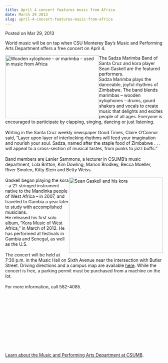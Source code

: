 ```yaml
---
title: April 4 concert features music from Africa
date: March 29 2013
slug: april-4-concert-features-music-from-africa
---
```


 



<span class="date">Posted on Mar 29, 2013    </span>
<p>World music will be on tap when CSU Monterey Bay&#x2019;s Music and
Performing Arts Department offers a free concert on April 4.</p>
<p><img alt="Wooden xylophone &#x2013; or marimba &#x2013; used in music from Africa" src="https://news.csumb.edu/sites/default/files/65/attachments/news/images/marimba_web.jpg" style="float:left; width:300px; height:201px">The Sadza Marimba
Band of Santa Cruz and kora player Sean Gaskell are the featured
performers.<br>
Sadza Marimba plays the danceable, joyful rhythms of Zimbabwe. The
band blends marimbas &#x2013; wooden xylophones &#x2013; drums, gourd shakers and
vocals to create music that delights and excites people of all
ages. Everyone is encouraged to participate by clapping, singing,
dancing or just listening.<br>
<br>
Writing in the Santa Cruz weekly newspaper Good Times, Claire
O&#x2019;Connor said, &#x201C;Layer upon layer of interlocking rhythms will feed
your imagination and nourish your soul. Sadza, named after the
staple food of Zimbabwe . . . will appeal to a cross-section of
musical tastes, from punks to jazz buffs.&#x201D;<br>
<br>
Band members are Lanier Sammons, a lecturer in CSUMB&#x2019;s music
department, Lola Britton, Kim Dowling, Marion Brodkey, Becca
Moeller, River Smolen, Kitty Stein and Betty Weiss.<br>
<br>
<img alt="Sean Gaskell and his kora" src="https://news.csumb.edu/sites/default/files/65/attachments/news/images/sean_gaskell.jpg" style="float:right; width:300px; height:241px">Gaskell began
playing the kora &#x2013; a 21-stringed instrument native to the Mandinka
people of West Africa &#x2013; in 2007, and traveled to Gambia a year
later to study with accomplished musicians.<br>
He released his first solo album, &#x201C;Kora Music of West Africa,&#x201D; in
March of 2012. He has performed at festivals in Gambia and Senegal,
as well as the U.S.<br>
<br>
The concert will be held at 7:30 p.m. in the Music Hall on Sixth
Avenue near the intersection with Butler Street. Driving directions
and a campus map are available <a href="https://csumb.edu/map" rel="nofollow">here</a>. While the concert is free, a parking permit
must be purchased from a machine on the lot.<br>
<br>
For more information, call 582-4085.</br></br></br></br></br></img></br></br></br></br></br></br></br></img></p>
<p><a href="https://csumb.edu/music" rel="nofollow">Learn about the
Music and Performing Arts Department at CSUMB</a>.</p>
<p><br>
&#xA0;</br></p>





```
